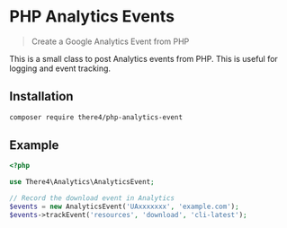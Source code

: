 PHP Analytics Events
================================================================================
> Create a Google Analytics Event from PHP

This is a small class to post Analytics events from PHP. This is useful for
logging and event tracking.

## Installation

```bash
composer require there4/php-analytics-event
```

## Example
```php
<?php

use There4\Analytics\AnalyticsEvent;

// Record the download event in Analytics
$events = new AnalyticsEvent('UAxxxxxxx', 'example.com');
$events->trackEvent('resources', 'download', 'cli-latest');
```
